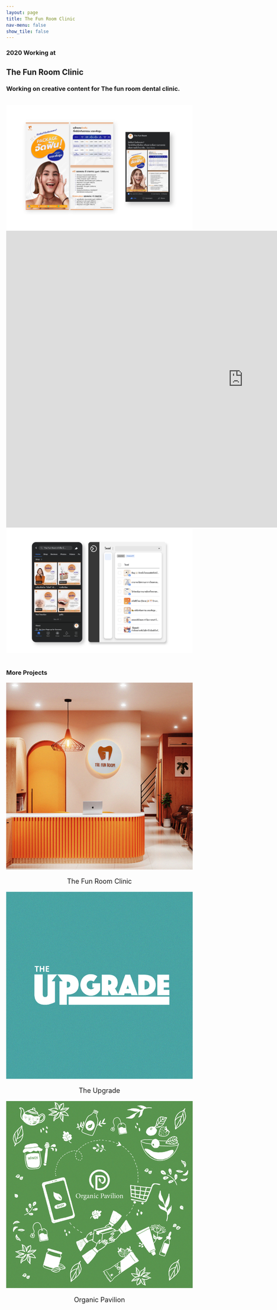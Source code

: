 ```yaml
---
layout: page
title: The Fun Room Clinic
nav-menu: false
show_tile: false
---
```


<div id="main" class="alt">
    <!-- One -->
    <section id="one">
        <div class="inner text-black">
            <h3 class="text-black text-no-margin no-font-weight">2020 Working at</h3>
            <h1 class="text-color-main text-no-margin text-line">The Fun Room Clinic</h1>
            <h3 class="text-black text-no-margin no-font-weight">Working on creative content for The fun room dental clinic.</h3>
            <br>
            <div class="container" style="text-align: center;">
                <img src="./assets/images/the-fun-room-content.png">
            </div>
             <div class="container" style="text-align: center;">
                <iframe allow="autoplay" frameborder="0" allowfullscreen="" width="1280" height="800" src="https://www.youtube.com/embed/GA8uG_-Mda8?version=3&autoplay=1&mute=0&origin=https://uusmai.github.io/"></iframe>
            </div>
            <div class="container" style="text-align: center;">
                <img src="./assets/images/the-fun-room-content-creative.png">
            </div>
            <br>
            <h3 class="text-color-main text-line">More Projects</h3>
            <div class="row row-flex">
                <div class="3u 12u$(small)">
                    <div class="container" >
                        <img src="./assets/images/the-fun-room-dental-clinic-800x800px.jpg">
                        <p style="text-align: center;font-size: large;">The Fun Room Clinic</p>
                    </div>
                </div>
                <div class="3u 12u$(small)">
                    <div class="container" >
                        <img src="./assets/images/the-upgrade-800x800px.jpg">
                        <p style="text-align: center;font-size: large;">The Upgrade</p>
                    </div>
                </div>
                <div class="3u 12u$(small)">
                    <div class="container" >
                        <img src="./assets/images/organic-pavilion-cover-800x800px.jpg">
                        <p style="text-align: center;font-size: large;">Organic Pavilion</p>
                    </div>
                </div>
            </div>
        </div>
    </section>
</div>